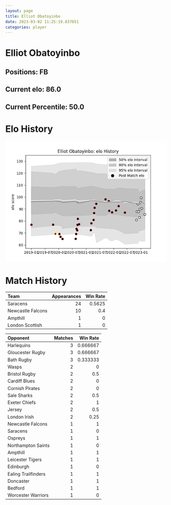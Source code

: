```yaml
---  
layout: page  
title: Elliot Obatoyinbo  
date: 2023-03-02 11:25:19.837651  
categories: player  
---
```

# Elliot Obatoyinbo

## Positions: FB

## Current elo: 86.0

## Current Percentile: 50.0

# Elo History


![elo history](history_ElliotObatoyinbo.png)
# Match History


| Team              |   Appearances |   Win Rate |
|:------------------|--------------:|-----------:|
| Saracens          |            24 |     0.5625 |
| Newcastle Falcons |            10 |     0.4    |
| Ampthill          |             1 |     0      |
| London Scottish   |             1 |     0      |

| Opponent            |   Matches |   Win Rate |
|:--------------------|----------:|-----------:|
| Harlequins          |         3 |   0.666667 |
| Gloucester Rugby    |         3 |   0.666667 |
| Bath Rugby          |         3 |   0.333333 |
| Wasps               |         2 |   0        |
| Bristol Rugby       |         2 |   0.5      |
| Cardiff Blues       |         2 |   0        |
| Cornish Pirates     |         2 |   0        |
| Sale Sharks         |         2 |   0.5      |
| Exeter Chiefs       |         2 |   1        |
| Jersey              |         2 |   0.5      |
| London Irish        |         2 |   0.25     |
| Newcastle Falcons   |         1 |   1        |
| Saracens            |         1 |   0        |
| Ospreys             |         1 |   1        |
| Northampton Saints  |         1 |   0        |
| Ampthill            |         1 |   1        |
| Leicester Tigers    |         1 |   1        |
| Edinburgh           |         1 |   0        |
| Ealing Trailfinders |         1 |   1        |
| Doncaster           |         1 |   1        |
| Bedford             |         1 |   1        |
| Worcester Warriors  |         1 |   0        |